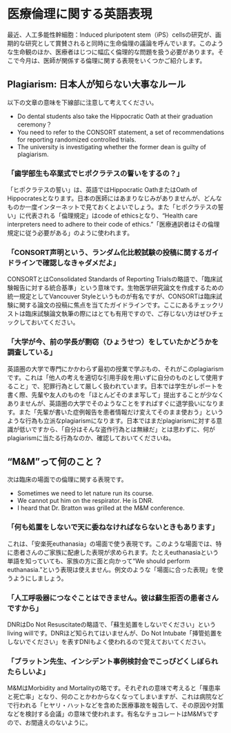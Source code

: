 # 医療倫理に関する英語表現

最近、人工多能性幹細胞：Induced pluripotent stem（iPS）cellsの研究が、画期的な研究として賞賛されると同時に生命倫理の議論を呼んでいます。このような生命観のほか、医療者はじつに幅広く倫理的な問題を扱う必要があります。そこで今月は、医師が関係する倫理に関する表現をいくつかご紹介します。

## Plagiarism: 日本人が知らない大事なルール

以下の文章の意味を下線部に注意して考えてください。

- Do dental students also take the Hippocratic Oath at their graduation ceremony？
- You need to refer to the CONSORT statement, a set of recommendations for reporting randomized controlled trials.
- The university is investigating whether the former dean is guilty of plagiarism.

### 「歯学部生も卒業式でヒポクラテスの誓いをするの？」

「ヒポクラテスの誓い」は、英語ではHippocratic OathまたはOath of Hippocratesとなります。日本の医師にはあまりなじみがありませんが、どんなものか一度インターネットで見ておくとよいでしょう。また「ヒポクラテスの誓い」に代表される「倫理規定」はcode of ethicsとなり、“Health care interpreters need to adhere to their code of ethics.”「医療通訳者はその倫理規定に従う必要がある」のように使われます。

### 「CONSORT声明という、ランダム化比較試験の投稿に関するガイドラインで確認しなきゃダメだよ」

CONSORTとはConsolidated Standards of Reporting Trialsの略語で、「臨床試験報告に対する統合基準」という意味です。生物医学研究論文を作成するための統一規定としてVancouver Styleというものが有名ですが、CONSORTは臨床試験に関する論文の投稿に焦点を当てたガイドラインです。ここにあるチェックリストは臨床試験論文執筆の際にはとても有用ですので、ご存じない方はぜひチェックしておいてください。

### 「大学が今、前の学長が剽窃（ひょうせつ）をしていたかどうかを調査している」

英語圏の大学で専門にかかわらず最初の授業で学ぶもの、それがこのplagiarismです。これは「他人の考えを適切な引用手段を用いずに自分のものとして使用すること」で、犯罪行為として厳しく扱われています。日本では学生がレポートを書く際、先輩や友人のものを「ほとんどそのまま写して」提出することが少なくありませんが、英語圏の大学でそのようなことをすればすぐに退学扱いになります。また「先輩が書いた症例報告を患者情報だけ変えてそのまま使おう」というような行為も立派なplagiarismになります。日本ではまだplagiarismに対する意識が低いですから、「自分はそんな盗作行為とは無縁だ」とは思わずに、何がplagiarismに当たる行為なのか、確認しておいてくださいね。

## “M&M”って何のこと？

次は臨床の場面での倫理に関する表現です。

- Sometimes we need to let nature run its course.
- We cannot put him on the respirator. He is DNR.
- I heard that Dr. Bratton was grilled at the M&M conference.

### 「何も処置をしないで天に委ねなければならないときもあります」

これは、「安楽死euthanasia」の場面で使う表現です。このような場面では、特に患者さんのご家族に配慮した表現が求められます。たとえeuthanasiaという単語を知っていても、家族の方に面と向かって“We should perform euthanasia.”という表現は使えません。例文のような「場面に合った表現」を使うようにしましょう。

### 「人工呼吸器につなぐことはできません。彼は蘇生拒否の患者さんですから」

DNRはDo Not Resuscitateの略語で、「蘇生処置をしないでください」というliving willです。DNRほど知られてはいませんが、Do Not Intubate「挿管処置をしないでください」を表すDNIもよく使われるので覚えておいてください。

### 「ブラットン先生、インシデント事例検討会でこっぴどくしぼられたらしいよ」

M&MはMorbidity and Mortalityの略です。それぞれの意味で考えると「罹患率と死亡率」となり、何のことかわからなくなってしまいますが、これは病院などで行われる「ヒヤリ・ハットなどを含めた医療事故を報告して、その原因や対策などを検討する会議」の意味で使われます。有名なチョコレートはM&M’sですので、お間違えのないように。
